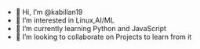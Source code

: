 - 👋 Hi, I’m @kabillan19
- 👀 I’m interested in Linux,AI/ML
- 🌱 I’m currently learning Python and JavaScript
- 💞️ I’m looking to collaborate on Projects to learn from it









  
<!---
kabillan19/kabillan19 is a ✨ special ✨ repository because its `README.md` (this file) appears on your GitHub profile.
You can click the Preview link to take a look at your changes.
--->
